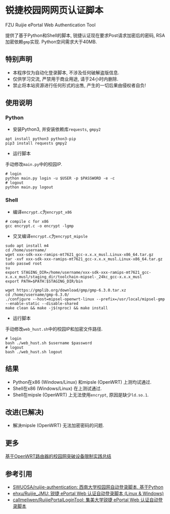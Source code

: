 # 锐捷校园网网页认证脚本

FZU Ruijie ePortal Web Authentication Tool

提供了基于Python和Shell的脚本, 锐捷认证现在要求Post请求加密后的密码, RSA加密依赖`gmp`实现.
Python空间需求大于40MB.

## 特别声明

- 本程序仅为自动化登录脚本, 不涉及任何破解盗版信息.
- 仅供学习交流, 严禁用于商业用途, 请于24小时内删除.
- 禁止将本站资源进行任何形式的出售, 产生的一切后果由侵权者自负!

## 使用说明

### Python

- 安装Python3, 并安装依赖库`requests`, `gmpy2`

```shell
apt install python3 python3-pip
pip3 install requests gmpy2
```

- 运行脚本

手动修改`main.py`中的校园IP.

```shell
# login
python main.py login -u $USER -p $PASSWORD -e -c
# logout
python main.py logout
```

### Shell

- 编译`encrypt.c`为`encrypt_x86`

```shell
# compile c for x86
gcc encrypt.c -o encrypt -lgmp
```

- 交叉编译`encrypt.c`为`encrypt_mipsle`

```shell
sudo apt install m4
cd /home/username/
wget xxx-sdk-xxx-ramips-mt7621_gcc-x.x.x_musl.Linux-x86_64.tar.gz
tar -xvf xxx-sdk-xxx-ramips-mt7621_gcc-x.x.x_musl.Linux-x86_64.tar.gz
sudo passwd root
su
export STAGING_DIR=/home/username/xxx-sdk-xxx-ramips-mt7621_gcc-x.x.x_musl/staging_dir/toolchain-mipsel-_24kc_gcc-x.x.x_musl
export PATH=$PATH:$STAGING_DIR/bin

wget https://gmplib.org/download/gmp/gmp-6.3.0.tar.xz
cd /home/username/gmp-6.3.0/
./configure --host=mipsel-openwrt-linux --prefix=/usr/local/mipsel-gmp --enable-static --disable-shared
make clean && make -j$(nproc) && make install
```

- 运行脚本

手动修改`web_hust.sh`中的校园IP和加密文件路径.

```shell
# login
bash ./web_hust.sh $username $password
# logout
bash ./web_hust.sh logout 
```

## 结果

- Python在x86 (Windows/Linux) 和mipsle (OpenWRT) 上测均试通过.
- Shell在x86 (Windows/Linux) 在上测试通过.
- Shell在mipsle (OpenWRT) 上无法使用`encrypt`, 原因是缺少`ld.so.1`.

## 改进(已解决)

- 解决mipsle (OpenWRT) 无法加密密码的问题.

## 更多

[基于OpenWRT路由器的校园网突破设备限制实践总结](校园网路由器.md)

## 参考引用

- [SWUOSA/ruijie-authentication: 西南大学校园网自动登录脚本, 基于Python](https://github.com/SWUOSA/ruijie-authentication)
- [ehxu/Ruijie_JMU: 锐捷 ePortal Web 认证自动登录脚本 (Linux & Windows) ](https://github.com/ehxu/Ruijie_JMU)
- [callmeliwen/RuijiePortalLoginTool: 集美大学锐捷 ePortal Web 认证自动登录脚本](https://github.com/callmeliwen/RuijiePortalLoginTool)
